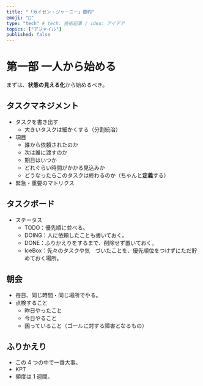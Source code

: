 ```yaml
---
title: "「カイゼン・ジャーニー」要約"
emoji: "📘"
type: "tech" # tech: 技術記事 / idea: アイデア
topics: ["アジャイル"]
published: false
---
```


# 第一部 一人から始める

まずは、**状態の見える化**から始めるべき。

## タスクマネジメント

- タスクを書き出す
  - 大きいタスクは細かくする（分割統治）
- 項目
  - 誰から依頼されたのか
  - 次は誰に渡すのか
  - 期日はいつか
  - どれぐらい時間がかかる見込みか
  - どうなったらこのタスクは終わるのか（ちゃんと**定義**する）
- 緊急・重要のマトリクス

## タスクボード

- ステータス
  - TODO：優先順に並べる。
  - DOING：人に依頼したことも書いておく。
  - DONE：ふりかえりをするまで、削除せず置いておく。
  - IceBox：先々のタスクや気　づいたことを、優先順位をつけずにただ貯めておく場所。

## 朝会

- 毎日、同じ時間・同じ場所でやる。
- 点検すること
  - 昨日やったこと
  - 今日やること
  - 困っていること（ゴールに対する障害となるもの）

## ふりかえり

- この 4 つの中で一番大事。
- KPT
- 頻度は 1 週間。
